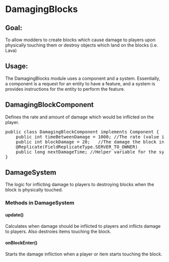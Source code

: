# DamagingBlocks

## Goal: 
To allow modders to create blocks which cause damage to players upon physically touching them or destroy objects which land on the blocks (i.e. Lava)

## Usage:

The DamagingBlocks module uses a component and a system. Essentially, a component is a request for an entity to have a feature, and a system is provides instructions for the entity to perform the feature.

## DamagingBlockComponent

Defines the rate and amount of damage which would be inflicted on the player.

<pre>
public class DamagingBlockComponent implements Component {
    public int timeBetweenDamage = 1000; //The rate (value in milliseconds) at which the damage is inflicted
    public int blockDamage = 20;   //The damage the block inflicts to the player
    @Replicate(FieldReplicateType.SERVER_TO_OWNER)
    public long nextDamageTime; //Helper variable for the system to know when to inflict damage
}
</pre>

## DamageSystem

The logic for inflicting damage to players to destroying blocks when the block is physically touched.

### Methods in DamageSystem

#### update()
Calculates when damage should be inflicted to players and inflicts damage to players. Also destroies items touching the block.

#### onBlockEnter()
Starts the damage infliction when a player or item starts touching the block.
